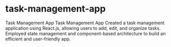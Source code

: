 # task-management-app
Task Management App Task Management App Created a task management application using React.js, allowing users to add, edit, and organize tasks. Employed state management and component-based architecture to build an efficient and user-friendly app.
